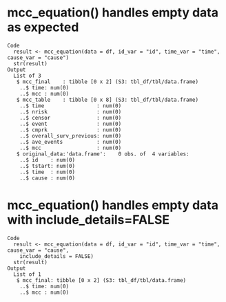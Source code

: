 # mcc_equation() handles empty data as expected

    Code
      result <- mcc_equation(data = df, id_var = "id", time_var = "time", cause_var = "cause")
      str(result)
    Output
      List of 3
       $ mcc_final    : tibble [0 x 2] (S3: tbl_df/tbl/data.frame)
        ..$ time: num(0) 
        ..$ mcc : num(0) 
       $ mcc_table    : tibble [0 x 8] (S3: tbl_df/tbl/data.frame)
        ..$ time                 : num(0) 
        ..$ nrisk                : num(0) 
        ..$ censor               : num(0) 
        ..$ event                : num(0) 
        ..$ cmprk                : num(0) 
        ..$ overall_surv_previous: num(0) 
        ..$ ave_events           : num(0) 
        ..$ mcc                  : num(0) 
       $ original_data:'data.frame':	0 obs. of  4 variables:
        ..$ id    : num(0) 
        ..$ tstart: num(0) 
        ..$ time  : num(0) 
        ..$ cause : num(0) 

# mcc_equation() handles empty data with include_details=FALSE

    Code
      result <- mcc_equation(data = df, id_var = "id", time_var = "time", cause_var = "cause",
        include_details = FALSE)
      str(result)
    Output
      List of 1
       $ mcc_final: tibble [0 x 2] (S3: tbl_df/tbl/data.frame)
        ..$ time: num(0) 
        ..$ mcc : num(0) 

